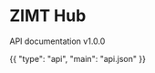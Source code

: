 # ZIMT Hub

<p class="description">API documentation v1.0.0</p>

{{ "type": "api", "main": "api.json" }}
